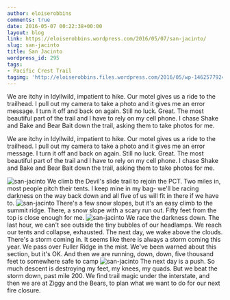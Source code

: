 ```yaml
---
author: eloiserobbins
comments: true
date: 2016-05-07 00:22:38+00:00
layout: blog
link: https://eloiserobbins.wordpress.com/2016/05/07/san-jacinto/
slug: san-jacinto
title: San Jacinto
wordpress_id: 295
tags:
- Pacific Crest Trail
tagimg: 'http://eloiserobbins.files.wordpress.com/2016/05/wp-14625779249381.jpg'
---
```


We are itchy in Idyllwild, impatient to hike. Our motel gives us a ride to the trailhead. I pull out my camera to take a photo and it gives me an error message. I turn it off and back on again. Still no luck. Great. The most beautiful part of the trail and I have to rely on my cell phone. I chase Shake and Bake and Bear Bait down the trail, asking them to take photos for me.


We are itchy in Idyllwild, impatient to hike. Our motel gives us a ride to the trailhead. I pull out my camera to take a photo and it gives me an error message. I turn it off and back on again. Still no luck. Great. The most beautiful part of the trail and I have to rely on my cell phone. I chase Shake and Bake and Bear Bait down the trail, asking them to take photos for me.

![san-jacinto](http://eloiserobbins.files.wordpress.com/2016/05/wp-14625779249381.jpg)
We climb the Devil's slide trail to rejoin the PCT. Two miles in, most people pitch their tents. I keep mine in my bag- we'll be racing darkness on the way back down and all five of us will fit in there if we have to.
![san-jacinto](http://eloiserobbins.files.wordpress.com/2016/05/wp-14625780629231.jpg)
There's a few snow slopes, but it's an easy climb to the summit ridge. There, a snow slope with a scary run out. Fifty feet from the top is close enough for me.
![san-jacinto](http://eloiserobbins.files.wordpress.com/2016/05/wp-14625785242801.jpg)
We race the darkness down. The last hour, we can't see outside the tiny bubbles of our headlamps. We reach our tents and collapse, exhausted.
The next day, we wake above the clouds. There's a storm coming in. It seems like there is always a storm coming this year. We pass over Fuller Ridge in the mist. We've been warned about this section, but it's OK. And then we are running, down, down, five thousand feet to somewhere safe to camp
![san-jacinto](http://eloiserobbins.files.wordpress.com/2016/05/wp-1462578867184.jpg)
The next day is a push. So much descent is destroying my feet, my knees, my quads. But we beat the storm down, past mile 200. We find trail magic under the interstate, and then we are at Ziggy and the Bears, to plan what we want to do for our next fire closure.
